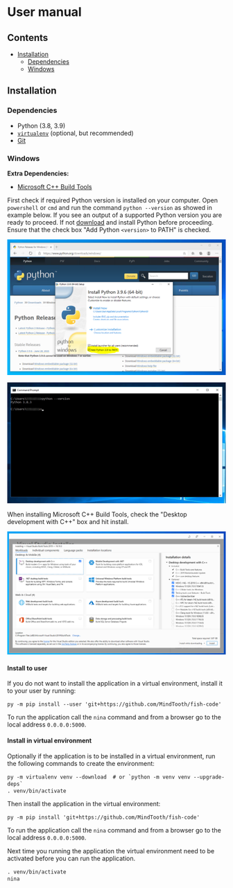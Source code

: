 # User manual

## Contents

- [Installation](#installation)
  - [Dependencies](#dependencies)
  - [Windows](#windows)

## Installation

### Dependencies

- Python (3.8, 3.9)
- [`virtualenv`](https://virtualenv.pypa.io/en/latest/) (optional, but recommended)
- [Git](https://git-scm.com/downloads)

### Windows

**Extra Dependencies:**

- [Microsoft C++ Build Tools](https://visualstudio.microsoft.com/visual-cpp-build-tools/)

First check if required Python version is installed on your computer. Open
`powershell` or `cmd` and run the command `python --version` as showed in
example below. If you see an output of a supported Python version you are ready
to proceed. If not [download](https://www.python.org/downloads/windows/) and
install Python before proceeding. Ensure that the check box "Add Python `<version>`
to PATH" is checked.

![Check Add to PATH](./images/path_highlight.png)

![Check python version](./images/python_version.jpg)

When installing Microsoft C++ Build Tools, check the "Desktop development with
C++" box and hit install.

![Check development with C++](./images/cpp_build_tools.png)

#### Install to user

If you do not want to install the application in a virtual environment,
install it to your user by running:

```terminal
py -m pip install --user 'git+https://github.com/MindTooth/fish-code'
```

To run the application call the `nina` command and from a browser go to the
local address `0.0.0.0:5000`.

#### Install in virtual environment

Optionally if the application is to be installed in a virtual environment,
run the following commands to create the environment:

```terminal
py -m virtualenv venv --download  # or `python -m venv venv --upgrade-deps`
. venv/bin/activate
```

Then install the application in the virtual environment:

```terminal
py -m pip install 'git+https://github.com/MindTooth/fish-code'
```

To run the application call the `nina` command and from a browser go to the
local address `0.0.0.0:5000`.

Next time you running the application the virtual environment need to be
activated before you can run the application.

```terminal
. venv/bin/activate
nina
```
